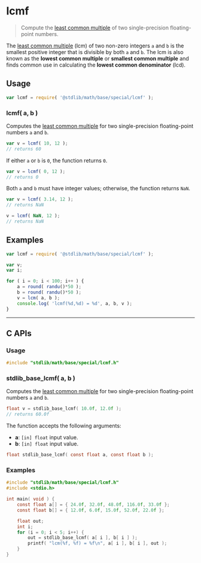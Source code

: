 <!--

@license Apache-2.0

Copyright (c) 2024 The Stdlib Authors.

Licensed under the Apache License, Version 2.0 (the "License");
you may not use this file except in compliance with the License.
You may obtain a copy of the License at

   http://www.apache.org/licenses/LICENSE-2.0

Unless required by applicable law or agreed to in writing, software
distributed under the License is distributed on an "AS IS" BASIS,
WITHOUT WARRANTIES OR CONDITIONS OF ANY KIND, either express or implied.
See the License for the specific language governing permissions and
limitations under the License.

-->

# lcmf

> Compute the [least common multiple][lcm] of two single-precision floating-point numbers.

<!-- Section to include introductory text. Make sure to keep an empty line after the intro `section` element and another before the `/section` close. -->

<section class="intro">

The [least common multiple][lcm] (lcm) of two non-zero integers `a` and `b` is the smallest positive integer that is divisible by both `a` and `b`. The lcm is also known as the **lowest common multiple** or **smallest common multiple** and finds common use in calculating the **lowest common denominator** (lcd).

</section>

<!-- /.intro -->

<!-- Package usage documentation. -->

<section class="usage">

## Usage

```javascript
var lcmf = require( '@stdlib/math/base/special/lcmf' );
```

### lcmf( a, b )

Computes the [least common multiple][lcm] for two single-precision floating-point numbers `a` and `b`.

```javascript
var v = lcmf( 10, 12 );
// returns 60
```

If either `a` or `b` is `0`, the function returns `0`.

```javascript
var v = lcmf( 0, 12 );
// returns 0
```

Both `a` and `b` must have integer values; otherwise, the function returns `NaN`.

```javascript
var v = lcmf( 3.14, 12 );
// returns NaN

v = lcmf( NaN, 12 );
// returns NaN
```

</section> 

<!-- /.usage --> 

<!-- Package usage notes. Make sure to keep an empty line after the `section` element and another before the `/section` close. --> 

<section class="notes"> 

</section> 

<!-- /.notes --> 

<!-- Package usage examples. --> 

<section class="examples">

## Examples

<!-- eslint no-undef: "error" -->

```javascript
var lcmf = require( '@stdlib/math/base/special/lcmf' );

var v;
var i;

for ( i = 0; i < 100; i++ ) {
	a = round( randu()*50 );
	b = round( randu()*50 );
	v = lcm( a, b );
	console.log( 'lcmf(%d,%d) = %d', a, b, v );
}
```

</section>

<!-- /.examples -->

<!-- C interface documentation. -->

* * *

<section class="c">

## C APIs

<!-- Section to include introductory text. Make sure to keep an empty line after the intro `section` element and another before the `/section` close. -->

<section class="intro">

</section>

<!-- /.intro -->

<!-- C usage documentation. -->

<section class="usage">

### Usage

```c
#include "stdlib/math/base/special/lcmf.h"
```

### stdlib_base_lcmf( a, b )

Computes the [least common multiple][lcm] for two single-precision floating-point numbers `a` and `b`.

```c
float v = stdlib_base_lcmf( 10.0f, 12.0f );
// returns 60.0f
```

The function accepts the following arguments:

-   **a**: `[in] float` input value.
-   **b**: `[in] float` input value.

```c
float stdlib_base_lcmf( const float a, const float b );
```

</section>

<!-- /.usage -->

<!-- C API usage notes. Make sure to keep an empty line after the `section` element and another before the `/section` close. -->

<section class="notes">

</section>

<!-- /.notes -->

<!-- C API usage examples. -->

<section class="examples">

### Examples

```c
#include "stdlib/math/base/special/lcmf.h"
#include <stdio.h>

int main( void ) {
    const float a[] = { 24.0f, 32.0f, 48.0f, 116.0f, 33.0f };
    const float b[] = { 12.0f, 6.0f, 15.0f, 52.0f, 22.0f };

    float out;
    int i;
    for (i = 0; i < 5; i++) {
        out = stdlib_base_lcmf( a[ i ], b[ i ] );
        printf( "lcm(%f, %f) = %f\n", a[ i ], b[ i ], out );
    }
}
```

</section>

<!-- /.examples -->

</section>

<!-- /.c -->

<!-- Section to include cited references. If references are included, add a horizontal rule *before* the section. Make sure to keep an empty line after the `section` element and another before the `/section` close. -->

<section class="references">

</section>

<!-- /.references -->

<!-- Section for related `stdlib` packages. Do not manually edit this section, as it is automatically populated. -->

<section class="related">

</section>

<!-- /.related -->

<!-- Section for all links. Make sure to keep an empty line after the `section` element and another before the `/section` close. -->

<section class="links">

[lcm]: https://en.wikipedia.org/wiki/Least_common_multiple

<!-- <related-links> -->

<!-- </related-links> -->

</section>

<!-- /.links -->

